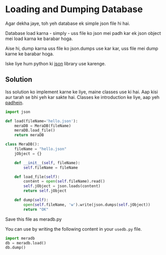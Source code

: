 # Loading and Dumping Database

Agar dekha jaye, toh yeh database ek simple json file hi hai.

Database load karna - simply - uss file ko json mei padh kar ek json object mei load karna ke barabar hoga.

Aise hi, dump karna uss file ko json.dumps use kar kar, uss file mei dump karne ke barabar hoga. 

Iske liye hum python ki [json](https://docs.python.org/2/library/json.html) library use karenge.

## Solution
Iss solution ko implement karne ke liye, maine classes use ki hai. Aap kisi aur tarah se bhi yeh kar sakte hai. Classes ke introduction ke liye, aap yeh [padhein](https://www.w3schools.com/python/python_classes.asp).

```python
import json

def load(fileName='hello.json'):
    meraDB = MeraDB(fileName)
    meraDB.load_file()
    return meraDB

class MeraDB():
    fileName = "hello.json"
    jObject = {}

    def __init__(self, fileName):
        self.fileName = fileName

    def load_file(self):
        content = open(self.fileName).read()
        self.jObject = json.loads(content)
        return self.jObject

    def dump(self):
        open(self.fileName, 'w').write(json.dumps(self.jObject))
        return "OK"
```

Save this file as meradb.py

You can use by writing the following content in your `usedb.py` file.

```python
import meradb
db = meradb.load()
db.dump()
```